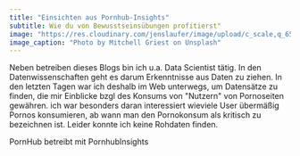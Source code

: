 ```yaml
---
title: "Einsichten aus Pornhub-Insights"
subtitle: Wie du von Bewusstseinsübungen profitierst"
image: "https://res.cloudinary.com/jenslaufer/image/upload/c_scale,q_65,w_800/v1585807362/mitchell-griest-fbXHHCiheVM-unsplash.jpg"
image_caption: "Photo by Mitchell Griest on Unsplash"
---
```


Neben betreiben dieses Blogs bin ich u.a. Data Scientist tätig. In den Datenwissenschaften geht es darum Erkenntnisse aus Daten zu ziehen. In den letzten Tagen war ich deshalb im Web unterwegs, um
Datensätze zu finden, die mir Einblicke bzgl des Konsums von "Nutzern" von Pornoseiten gewähren. ich war besonders daran interessiert wieviele User übermäßig Pornos konsumieren, 
ab wann man den Pornokonsum als kritisch zu bezeichnen ist. Leider konnte ich keine Rohdaten finden. 

PornHub betreibt mit PornhubInsights